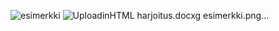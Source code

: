 ![esimerkki](https://github.com/veeraalhoa/veeraalho.gifthub.io/assets/156167521/0762ef33-c817-477c-8fc3-04876ba2aeeb)
![Uploadin[HTML harjoitus.docx](https://github.com/veeraalhoa/veeraalho.gifthub.io/files/13884565/HTML.harjoitus.docx)g esimerkki.png…]()
